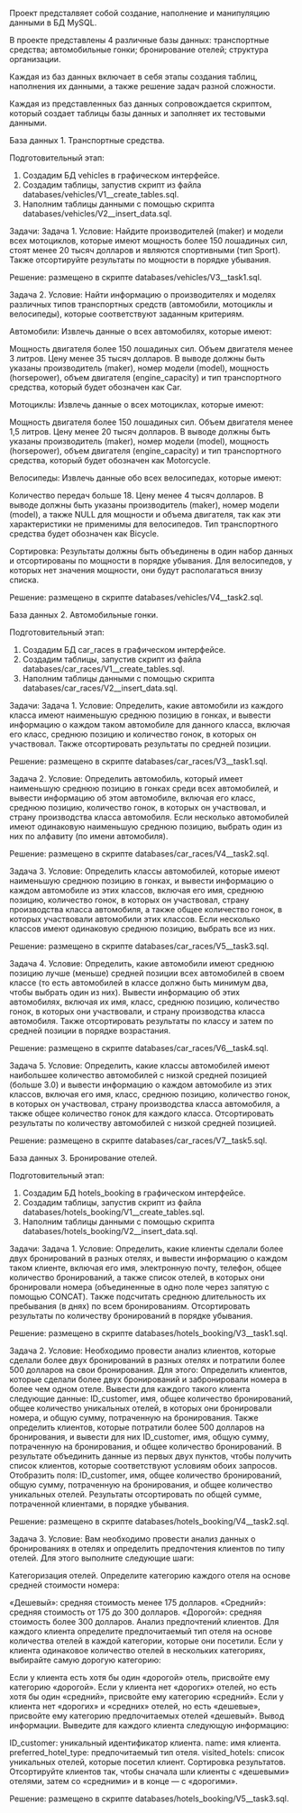 
Проект предсталвяет собой создание, наполнение и манипуляцию данными в БД MySQL.

В проекте представлены 4 различные базы данных:
транспортные средства;
автомобильные гонки;
бронирование отелей;
структура организации.

Каждая из баз данных включает в себя этапы создания таблиц, наполнения их данными, 
а также решение задач разной сложности.

Каждая из представленных баз данных сопровождается скриптом, 
который создает таблицы базы данных и заполняет их тестовыми данными. 

База данных 1. Транспортные средства.

Подготовительный этап:
1. Создадим БД vehicles в графическом интерфейсе.
2. Создадим таблицы, запустив скрипт из файла databases/vehicles/V1__create_tables.sql.
3. Наполним таблицы данными с помощью скрипта databases/vehicles/V2__insert_data.sql.

Задачи:
Задача 1.
Условие:
Найдите производителей (maker) и модели всех мотоциклов, которые имеют мощность более 150 лошадиных сил, 
стоят менее 20 тысяч долларов и являются спортивными (тип Sport). Также отсортируйте результаты 
по мощности в порядке убывания.

Решение:
размещено в скрипте databases/vehicles/V3__task1.sql.

Задача 2.
Условие:
Найти информацию о производителях и моделях различных типов транспортных средств 
(автомобили, мотоциклы и велосипеды), которые соответствуют заданным критериям.

Автомобили:
Извлечь данные о всех автомобилях, которые имеют:

Мощность двигателя более 150 лошадиных сил.
Объем двигателя менее 3 литров.
Цену менее 35 тысяч долларов.
В выводе должны быть указаны производитель (maker), номер модели (model), 
мощность (horsepower), объем двигателя (engine_capacity) 
и тип транспортного средства, который будет обозначен как Car.

Мотоциклы:
Извлечь данные о всех мотоциклах, которые имеют:

Мощность двигателя более 150 лошадиных сил.
Объем двигателя менее 1,5 литров.
Цену менее 20 тысяч долларов.
В выводе должны быть указаны производитель (maker), номер модели (model), 
мощность (horsepower), объем двигателя (engine_capacity) 
и тип транспортного средства, который будет обозначен как Motorcycle.

Велосипеды:
Извлечь данные обо всех велосипедах, которые имеют:

Количество передач больше 18.
Цену менее 4 тысяч долларов.
В выводе должны быть указаны производитель (maker), номер модели (model), 
а также NULL для мощности и объема двигателя, так как эти характеристики 
не применимы для велосипедов. Тип транспортного средства будет обозначен как Bicycle.

Сортировка:
Результаты должны быть объединены в один набор данных и отсортированы 
по мощности в порядке убывания. Для велосипедов, 
у которых нет значения мощности, они будут располагаться внизу списка.

Решение:
размещено в скрипте databases/vehicles/V4__task2.sql.


База данных 2. Автомобильные гонки.

Подготовительный этап:
1. Создадим БД car_races в графическом интерфейсе.
2. Создадим таблицы, запустив скрипт из файла databases/car_races/V1__create_tables.sql.
3. Наполним таблицы данными с помощью скрипта databases/car_races/V2__insert_data.sql.

Задачи:
Задача 1.
Условие:
Определить, какие автомобили из каждого класса имеют наименьшую среднюю позицию в гонках, 
и вывести информацию о каждом таком автомобиле для данного класса, включая его класс, 
среднюю позицию и количество гонок, в которых он участвовал. 
Также отсортировать результаты по средней позиции.

Решение:
размещено в скрипте databases/car_races/V3__task1.sql.

Задача 2.
Условие:
Определить автомобиль, который имеет наименьшую среднюю позицию в гонках среди всех автомобилей, 
и вывести информацию об этом автомобиле, включая его класс, среднюю позицию, количество гонок, 
в которых он участвовал, и страну производства класса автомобиля. 
Если несколько автомобилей имеют одинаковую наименьшую среднюю позицию, 
выбрать один из них по алфавиту (по имени автомобиля).

Решение:
размещено в скрипте databases/car_races/V4__task2.sql.

Задача 3.
Условие:
Определить классы автомобилей, которые имеют наименьшую среднюю позицию в гонках, 
и вывести информацию о каждом автомобиле из этих классов, включая его имя, 
среднюю позицию, количество гонок, в которых он участвовал, страну производства 
класса автомобиля, а также общее количество гонок, в которых участвовали 
автомобили этих классов. 
Если несколько классов имеют одинаковую среднюю позицию, выбрать все из них.

Решение:
размещено в скрипте databases/car_races/V5__task3.sql.

Задача 4.
Условие:
Определить, какие автомобили имеют среднюю позицию лучше (меньше) средней позиции 
всех автомобилей в своем классе (то есть автомобилей в классе должно быть минимум два, 
чтобы выбрать один из них). Вывести информацию об этих автомобилях, включая их имя, 
класс, среднюю позицию, количество гонок, в которых они участвовали, и 
страну производства класса автомобиля. 
Также отсортировать результаты по классу и затем по средней позиции в порядке возрастания.

Решение:
размещено в скрипте databases/car_races/V6__task4.sql.

Задача 5.
Условие:
Определить, какие классы автомобилей имеют наибольшее количество автомобилей с 
низкой средней позицией (больше 3.0) и вывести информацию о каждом автомобиле 
из этих классов, включая его имя, класс, среднюю позицию, количество гонок, 
в которых он участвовал, страну производства класса автомобиля, а также 
общее количество гонок для каждого класса. Отсортировать результаты по 
количеству автомобилей с низкой средней позицией.

Решение:
размещено в скрипте databases/car_races/V7__task5.sql.

База данных 3. Бронирование отелей.

Подготовительный этап:
1. Создадим БД hotels_booking в графическом интерфейсе.
2. Создадим таблицы, запустив скрипт из файла databases/hotels_booking/V1__create_tables.sql.
3. Наполним таблицы данными с помощью скрипта databases/hotels_booking/V2__insert_data.sql.

Задачи:
Задача 1.
Условие:
Определить, какие клиенты сделали более двух бронирований в разных отелях, 
и вывести информацию о каждом таком клиенте, включая его имя, электронную почту, 
телефон, общее количество бронирований, а также список отелей, в которых 
они бронировали номера (объединенные в одно поле через запятую с помощью CONCAT). 
Также подсчитать среднюю длительность их пребывания (в днях) по всем бронированиям. 
Отсортировать результаты по количеству бронирований в порядке убывания.

Решение:
размещено в скрипте databases/hotels_booking/V3__task1.sql.

Задача 2.
Условие:
Необходимо провести анализ клиентов, которые сделали более двух бронирований в разных 
отелях и потратили более 500 долларов на свои бронирования. 
Для этого:
Определить клиентов, которые сделали более двух бронирований и забронировали 
номера в более чем одном отеле. Вывести для каждого такого клиента следующие данные: 
ID_customer, имя, общее количество бронирований, общее количество уникальных отелей, 
в которых они бронировали номера, и общую сумму, потраченную на бронирования.
Также определить клиентов, которые потратили более 500 долларов на бронирования, 
и вывести для них ID_customer, имя, общую сумму, потраченную на бронирования, 
и общее количество бронирований.
В результате объединить данные из первых двух пунктов, чтобы получить список клиентов, 
которые соответствуют условиям обоих запросов. Отобразить поля: ID_customer, имя, 
общее количество бронирований, общую сумму, потраченную на бронирования, 
и общее количество уникальных отелей.
Результаты отсортировать по общей сумме, потраченной клиентами, в порядке убывания.

Решение:
размещено в скрипте databases/hotels_booking/V4__task2.sql.

Задача 3.
Условие:
Вам необходимо провести анализ данных о бронированиях в отелях и определить предпочтения 
клиентов по типу отелей. Для этого выполните следующие шаги:

Категоризация отелей.
Определите категорию каждого отеля на основе средней стоимости номера:

«Дешевый»: средняя стоимость менее 175 долларов.
«Средний»: средняя стоимость от 175 до 300 долларов.
«Дорогой»: средняя стоимость более 300 долларов.
Анализ предпочтений клиентов.
Для каждого клиента определите предпочитаемый тип отеля на основе количества отелей в
каждой категории, которые они посетили. 
Если у клиента одинаковое количество отелей в нескольких категориях, 
выбирайте самую дорогую категорию:

Если у клиента есть хотя бы один «дорогой» отель, присвойте ему категорию «дорогой».
Если у клиента нет «дорогих» отелей, но есть хотя бы один «средний», 
присвойте ему категорию «средний».
Если у клиента нет «дорогих» и «средних» отелей, но есть «дешевые», 
присвойте ему категорию предпочитаемых отелей «дешевый».
Вывод информации.
Выведите для каждого клиента следующую информацию:

ID_customer: уникальный идентификатор клиента.
name: имя клиента.
preferred_hotel_type: предпочитаемый тип отеля.
visited_hotels: список уникальных отелей, которые посетил клиент.
Сортировка результатов.
Отсортируйте клиентов так, чтобы сначала шли клиенты с «дешевыми» отелями, 
затем со «средними» и в конце — с «дорогими».

Решение:
размещено в скрипте databases/hotels_booking/V5__task3.sql.